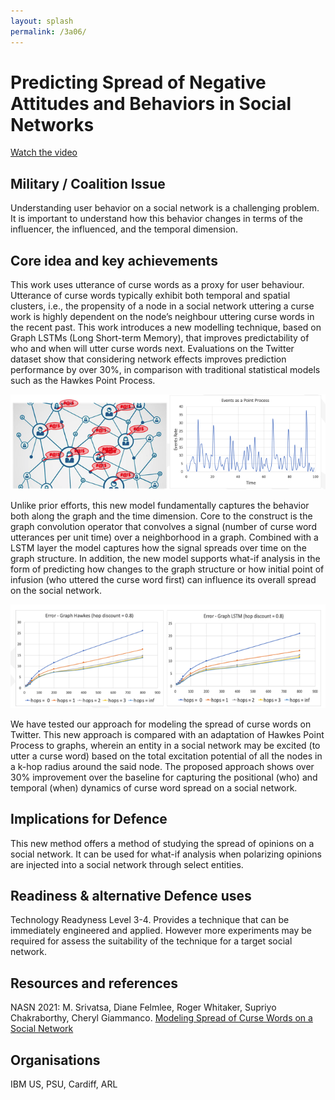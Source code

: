 ```yaml
---
layout: splash
permalink: /3a06/
---
```


# Predicting Spread of Negative Attitudes and Behaviors in Social Networks


[Watch the video](https://ibm.box.com/v/Showcase-3a06-video)

## Military / Coalition Issue
Understanding user behavior on a social network is a challenging problem. It is important to understand how this behavior changes in terms of the influencer, the influenced, and the temporal dimension.  

## Core idea and key achievements
This work uses utterance of curse words as a proxy for user behaviour. Utterance of curse words typically exhibit both temporal and spatial clusters, i.e., the propensity of a node in a social network uttering a curse work is highly dependent on the node’s neighbour uttering curse words in the recent past. This work introduces a new modelling technique, based on Graph LSTMs (Long Short-term Memory), that improves predictability of who and when will utter curse words next. Evaluations on the Twitter dataset show that considering network effects improves prediction performance by over 30%, in comparison with traditional statistical models such as the Hawkes Point Process. 

![image info](/dais/achievements/images/3a06-fig1.png)


Unlike prior efforts, this new model fundamentally captures the behavior both along the graph and the time dimension. Core to the construct is the graph convolution operator that convolves a signal (number of curse word utterances per unit time) over a neighborhood in a graph. Combined with a LSTM layer the model captures how the signal spreads over time on the graph structure. In addition, the new model supports what-if analysis in the form of predicting how changes to the graph structure or how initial point of infusion (who uttered the curse word first) can influence its overall spread on the social network. 

![image info](/dais/achievements/images/3a06-fig2.png)

We have tested our approach for modeling the spread of curse words on Twitter. This new approach is compared with an adaptation of Hawkes Point Process to graphs, wherein an entity in a social network may be excited (to utter a curse word) based on the total excitation potential of all the nodes in a k-hop radius around the said node. The proposed approach shows over 30% improvement over the baseline for capturing the positional (who) and temporal (when) dynamics of curse word spread on a social network. 



## Implications for Defence
This new method offers a method of studying the spread of opinions on a social network. It can be used for what-if analysis when polarizing opinions are injected into a social network through select entities.

## Readiness & alternative Defence uses
Technology Readyness Level 3-4. Provides a technique that can be immediately engineered and applied. However more experiments may be required for assess the suitability of the technique for a target social network.

<!-- ![image info](/dais/achievements/images/1a02_figure1.jpg) -->

## Resources and references
NASN 2021: M. Srivatsa, Diane Felmlee, Roger Whitaker, Supriyo Chakraborthy, Cheryl Giammanco. 
[Modeling Spread of Curse Words on a Social Network](/doc-7007/) 

## Organisations
IBM US, PSU, Cardiff, ARL
